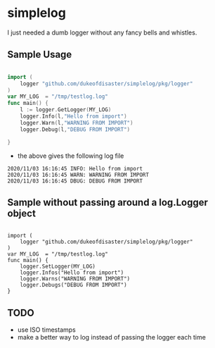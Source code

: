 # simplelog
I just needed a dumb logger without any fancy bells and whistles. 

## Sample Usage

```go

import (
	logger "github.com/dukeofdisaster/simplelog/pkg/logger"
)
var MY_LOG  = "/tmp/testlog.log"
func main() {
	l := logger.GetLogger(MY_LOG)
	logger.Info(l,"Hello from import")
	logger.Warn(l,"WARNING FROM IMPORT")
	logger.Debug(l,"DEBUG FROM IMPORT")

}
```

- the above gives the following log file

```
2020/11/03 16:16:45 INFO: Hello from import
2020/11/03 16:16:45 WARN: WARNING FROM IMPORT
2020/11/03 16:16:45 DBUG: DEBUG FROM IMPORT
```

## Sample without passing around a log.Logger object
```

import (
	logger "github.com/dukeofdisaster/simplelog/pkg/logger"
)
var MY_LOG  = "/tmp/testlog.log"
func main() {
	logger.SetLogger(MY_LOG)
	logger.Infos("Hello from import")
	logger.Warns("WARNING FROM IMPORT")
	logger.Debugs("DEBUG FROM IMPORT")
}

```
## TODO
- use ISO timestamps
- make a better way to log instead of passing the logger each time
